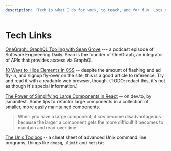 ```yaml
---
description: 'Tech is what I do for work, to teach, and for fun. Lots of stuff likely here.'
---
```


# Tech Links

[OneGraph: GraphQL Tooling with Sean Grove](https://softwareengineeringdaily.com/2020/03/10/onegraph-graphql-tooling-with-sean-grove/) --- a podcast episode of Software Engineering Daily. Sean is the founder of OneGraph, an integrator of APIs that provides access via GraphQL

[10 Ways to Hide Elements in CSS](https://www.sitepoint.com/hide-elements-in-css/) -- despite the amount of flashing and ad fly-in, and signup fly-over on the site, this is a good article to reference. Try and read it with a readable web browser, though. \(TODO: redact this, it's not as though it's special information.\)

[The Power of Simplifying Large Components in React](https://dev.to/jsmanifest/the-power-of-simplifying-large-components-in-react-583k) -- on dev.to, by jsmanifest. Some tips to refactor large components in a collection of smaller, more easily maintained components.

> When you have a large component, it _can_ become disadvantageous because the larger a component gets the more difficult it becomes to maintain and read over time.

[The Unix Toolbox](http://cb.vu/unixtoolbox.xhtml) -- a cheat sheet of advanced Unix command line programs, things like `dmesg`, `ulimit` and `netstat`. 

